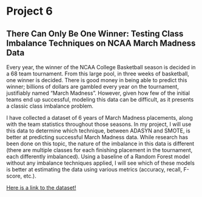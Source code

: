 # Project 6

## There Can Only Be One Winner: Testing Class Imbalance Techniques on NCAA March Madness Data

Every year, the winner of the NCAA College Basketball season is decided in a 68 team tournament. From this large pool, in three weeks of basketball, one winner is decided. There is good money in being able to predict this winner; billions of dollars are gambled every year on the tournament, justifiably named “March Madness”. However, given how few of the initial teams end up successful, modeling this data can be difficult, as it presents a classic class imbalance problem.

I have collected a dataset of 6 years of March Madness placements, along with the team statistics throughout those seasons. In my project, I will use this data to determine which technique, between ADASYN and SMOTE, is better at predicting successful March Madness data. While research has been done on this topic, the nature of the imbalance in this data is different (there are multiple classes for each finishing placement in the tournament, each differently imbalanced). Using a baseline of a Random Forest model without any imbalance techniques applied, I will see which of these models is better at estimating the data using various metrics (accuracy, recall, F-score, etc.). 

[Here is a link to the dataset!](For_Python.csv)
